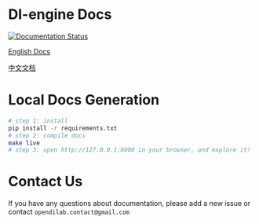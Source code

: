 # DI-engine Docs

[![Documentation Status](https://readthedocs.org/projects/di-engine-docs/badge/?version=latest)](https://di-engine-docs.readthedocs.io/en/latest/?badge=latest)

[English Docs](https://di-engine-docs.readthedocs.io/en/latest/index.html)

[中文文档](https://di-engine-docs.readthedocs.io/zh_CN/latest/index.html)

# Local Docs Generation
```bash
# step 1: install
pip install -r requirements.txt
# step 2: compile docs
make live
# step 3: open http://127.0.0.1:8000 in your browser, and explore it!
```

# Contact Us
If you have any questions about documentation, please add a new issue or contact `opendilab.contact@gmail.com`
